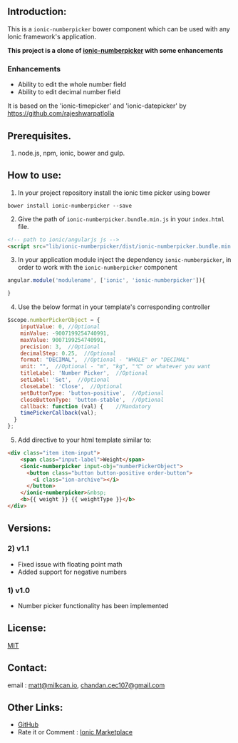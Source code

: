## Introduction:

This is a `ionic-numberpicker` bower component which can be used with any Ionic framework's application.

**This project is a clone of [ionic-numberpicker](https://github.com/milkcan/ionic-numberpicker) with some enhancements**

### Enhancements
* Ability to edit the whole number field
* Ability to edit decimal number field

It is based on the 'ionic-timepicker' and 'ionic-datepicker' by https://github.com/rajeshwarpatlolla 


## Prerequisites.

1) node.js, npm, ionic, bower and gulp.

## How to use:

1) In your project repository install the ionic time picker using bower

`bower install ionic-numberpicker --save`

2) Give the path of  `ionic-numberpicker.bundle.min.js` in your `index.html` file.

````html
<!-- path to ionic/angularjs js -->
<script src="lib/ionic-numberpicker/dist/ionic-numberpicker.bundle.min.js"></script>
````    

3) In your application module inject the dependency `ionic-numberpicker`, in order to work with the `ionic-numberpicker` component

````javascript
angular.module('modulename', ['ionic', 'ionic-numberpicker']){

}
````

4) Use the below format in your template's corresponding controller

````javascript
$scope.numberPickerObject = {
    inputValue: 0, //Optional
    minValue: -9007199254740991,
    maxValue: 9007199254740991,
    precision: 3,  //Optional
    decimalStep: 0.25,  //Optional
    format: "DECIMAL",  //Optional - "WHOLE" or "DECIMAL"
    unit: "",  //Optional - "m", "kg", "℃" or whatever you want
    titleLabel: 'Number Picker',  //Optional
    setLabel: 'Set',  //Optional
    closeLabel: 'Close',  //Optional
    setButtonType: 'button-positive',  //Optional
    closeButtonType: 'button-stable',  //Optional
    callback: function (val) {    //Mandatory
    timePickerCallback(val);
  }
};
````

5) Add directive to your html template similar to:

````html
<div class="item item-input">
    <span class="input-label">Weight</span>
    <ionic-numberpicker input-obj="numberPickerObject">
      <button class="button button-positive order-button">
        <i class="ion-archive"></i>
      </button>
    </ionic-numberpicker>&nbsp;
    <b>{{ weight }} {{ weightType }}</b>
</div>
````

## Versions:

### 2) v1.1
- Fixed issue with floating point math
- Added support for negative numbers

### 1) v1.0
- Number picker functionality has been implemented

## License:
[MIT](https://github.com/milkcan/ionic-numberpicker/blob/master/LICENSE.MD "MIT")

## Contact:
email : matt@milkcan.io, chandan.cec107@gmail.com

## Other Links:
- [GitHub](https://github.com/milkcan/ionic-numberpicker)
- Rate it or Comment : [Ionic Marketplace](http://market.ionic.io/plugins/numberpicker)
